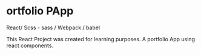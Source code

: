 # ortfolio PApp
React/ Scss - sass / Webpack / babel 

This React Project was created for learning purposes. 
A portfolio App using react components. 
